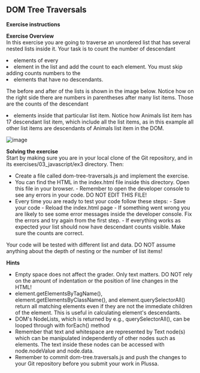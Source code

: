 ## DOM Tree Traversals

**Exercise instructions**

**Exercise Overview**  
In this exercise you are going to traverse an unordered list that has several nested lists inside it. Your task is to count the number of descendant <li> elements of every <li> element in the list and add the count to each element. You must skip adding counts numbers to the <li> elements that have no descendants.

The before and after of the lists is shown in the image below. Notice how on the right side there are numbers in parentheses after many list items. Those are the counts of the descendant <li> elements inside that particular list item. Notice how Animals list item has 17 descendant list item, which include all the list items, as in this example all other list items are descendants of Animals list item in the DOM.

![image](https://github.com/user-attachments/assets/ce8ddc92-4a57-4afc-8642-ce14ea1e4a61)


**Solving the exercise**  
Start by making sure you are in your local clone of the Git repository, and in its exercises/03_javascript/ex3 directory. Then:

  - Create a file called dom-tree-traversals.js and implement the exercise.
  - You can find the HTML in the index.html file inside this directory. Open this file in your browser.   - Remember to open the developer console to see any errors in your code. DO NOT EDIT THIS FILE!
  - Every time you are ready to test your code follow these steps:
            - Save your code
            - Reload the index.html page
            - If something went wrong you are likely to see some error messages inside the developer console. Fix the errors and try again from the first step.
            - If everything works as expected your list should now have descendant counts visible. Make sure the counts are correct.

Your code will be tested with different list and data. DO NOT assume anything about the depth of nesting or the number of list items!

**Hints**  
  - Empty space does not affect the grader. Only text matters. DO NOT rely on the amount of indentation or the position of line changes in the HTML!
  - element.getElementsByTagName(), element.getElementsByClassName(), and element.querySelectorAll() return all matching elements even if they are not the immediate children of the element. This is useful in calculating element's descendants.
   - DOM's NodeLists, which is returned by e.g., querySelectorAll(), can be looped through with forEach() method
  - Remember that text and whitespace are represented by Text node(s) which can be manipulated independently of other nodes such as elements. The text inside these nodes can be accessed with node.nodeValue and node.data.
  - Remember to commit dom-tree.traversals.js and push the changes to your Git repository before you submit your work in Plussa.

